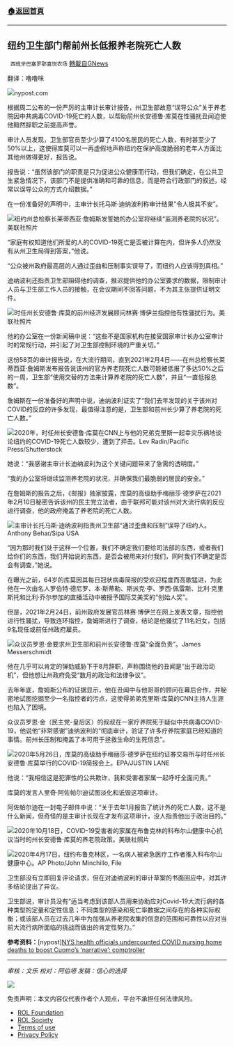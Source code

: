 ###  [:house:返回首頁](https://github.com/ourhimalayas/txt)
---


## 纽约卫生部门帮前州长低报养老院死亡人数
` 西班牙巴塞罗那喜悦农场` [轉載自GNews](https://gnews.org/zh-hans/2182067/)

翻译：噜噜咪

![](https://assets.gnews.org/wp-content/uploads/2022/03/image0-2-10.jpg)nypost.com

根据周二公布的一份严厉的主审计长审计报告，州卫生部故意“误导公众”关于养老院因中共病毒COVID-19死亡的人数，以帮助前州长安德鲁·库莫在性骚扰丑闻迫使他黯然辞职之前提高声誉。

审计人员发现，卫生部官员至少少算了4100名居民的死亡人数，有时甚至少了50%以上，这使得库莫可以一再虚假地声称纽约在保护高度脆弱的老年人方面比其他州做得更好，报告说。

报告说：“虽然该部门的职责是只为促进公众健康而行动，但我们确定，在公共卫生紧急情况下，该部门不是提供准确和可靠的信息，而是符合行政部门的叙述，经常以误导公众的方式介绍数据。”

在一份准备好的声明中，主审计长托马斯·迪纳波利称审计结果“令人极其不安”。

![](https://assets.gnews.org/wp-content/uploads/2022/03/unknown-10-2.png)纽约州总检察长莱蒂西亚·詹姆斯发誓她的办公室将继续“监测养老院的状况”。美联社照片

“家庭有权知道他们所爱的人的COVID-19死亡是否被计算在内，但许多人仍然没有从州卫生局得到答案，”他说。

“公众被州政府最高层的人通过歪曲和压制事实误导了，而纽约人应该得到真相。”

迪纳波利还指责卫生部阻碍他的调查，推迟提供他的办公室要求的数据，限制审计人员与卫生部工作人员的接触，在会议期间不回答问题，不为其主张提供证明文件。

![](https://assets.gnews.org/wp-content/uploads/2022/03/unknown-11-1.png)时任州长安德鲁·库莫的前州经济发展顾问林赛·博伊兰指控他有性骚扰行为。美联社照片

他的办公室在一份新闻稿中说：“这些不是国家机构在接受国家审计长办公室审计时的常规行动，并引起了对卫生部控制环境的严重关切。”

这份58页的审计报告说，在大流行期间，直到2021年2月4日——在州总检察长莱蒂西亚·詹姆斯发布报告说该州的官方养老院死亡人数可能被低报了多达50%之后的一周，卫生部“使用交替的方法来计算养老院的死亡人数”，并且“一直低报总数”。

詹姆斯在一份准备好的声明中说，迪纳波利证实了“我们去年发现的关于该州对COVID的反应的许多发现，最值得注意的是，卫生部和前州长少算了养老院的死亡人数。”

![](https://assets.gnews.org/wp-content/uploads/2022/03/unknown-12-1.png)2020年，时任州长安德鲁·库莫在CNN上与他的兄弟克里斯一起幸灾乐祸地谈论纽约的COVID-19死亡人数较少，遭到了抨击。Lev Radin/Pacific Press/Shutterstock

她说：“我感谢主审计长迪纳波利为这个关键问题带来了急需的透明度。”

“我的办公室将继续监测养老院的状况，并确保我们最脆弱的居民的安全。”

在詹姆斯的报告之后，《邮报》独家披露，库莫的高级助手梅丽莎·德罗萨在2021年2月10日秘密告诉该州的民主党立法者，由于联邦可能对该州对大流行病的反应进行调查，他的政府掩盖了养老院的死亡人数。

![](https://assets.gnews.org/wp-content/uploads/2022/03/unknown-13-1.png)主审计长托马斯·迪纳波利指责州卫生部“通过歪曲和压制”误导了纽约人。Anthony Behar/Sipa USA

“因为那时我们处于这样一个位置，我们不确定我们要给司法部的东西，或者我们给你们的东西，我们开始说的东西，是否会被用来对付我们，同时我们不确定是否会有调查，”她说。

在曝光之前，64岁的库莫因其每日冠状病毒简报的受欢迎程度而高歌猛进，为此他在一次由名人罗伯特·德尼罗、本·斯蒂勒、斯派克·李、罗西·佩雷斯、比利·克里斯托和比利·乔尔参加的直播活动中被授予国际艾美奖的“创始人奖”。

但是，2021年2月24日，前州政府发展官员林赛·博伊兰在网上发表文章，指控他进行性骚扰，导致连环指控，詹姆斯进行了调查，结论是他骚扰了11名妇女，包括9名现任或前任州政府雇员。

![](https://assets.gnews.org/wp-content/uploads/2022/03/unknown-14-1.png)众议员罗恩·金要求州卫生部和前州长安德鲁·库莫“全面负责”。James Messerschmidt

他在几乎可以肯定的弹劾威胁下于8月辞职，声称围绕他的丑闻是“出于政治动机”，但他想让州政府免受“数月的政治和法律争议”。

去年年底，詹姆斯公布的证据显示，他在丑闻中与他哥哥的顾问在幕后合作，并秘密地试图挖掘至少一名指控者的污点，这使得弟弟克里斯·库莫的CNN主持人生涯也陷入了困境。

众议员罗恩·金（民主党-皇后区）的叔叔在一家疗养院死于疑似中共病毒COVID-19，他说他“非常感谢”迪纳波利的“彻底审计，验证了许多疗养院家庭已经知道的事情。前州长压制和掩盖了本可用于拯救生命的生死信息”。

![](https://assets.gnews.org/wp-content/uploads/2022/03/unknown-15-1.png)2020年5月26日，库莫的高级助手梅丽莎·德罗萨在纽约证券交易所与时任州长安德鲁·库莫举行的COVID-19简报会上。EPA/JUSTIN LANE

他说：“我相信这是犯罪性的公共欺诈，我和受害者家属一起呼吁全面问责。”

库莫的发言人里奇·阿佐帕尔迪试图淡化和诋毁这项审计。

阿佐帕尔迪在一封电子邮件中说：“关于去年1月报告了统计外的死亡人数，这不是什么新闻，但奇怪的是主审计长现在才发布这项审计，没人指责他出于政治目的。”

![](https://assets.gnews.org/wp-content/uploads/2022/03/unknown-16-1.png)2020年10月18日，COVID-19受害者的家属在布鲁克林的科布尔山健康中心抗议当时的州长安德鲁·库莫的养老院政策。美联社照片

![](https://assets.gnews.org/wp-content/uploads/2022/03/unknown-17-1.png)2020年4月17日，纽约布鲁克林区，一名病人被紧急医疗工作者推入科布尔山健康中心。AP Photo/John Minchillo, File

卫生部没有立即回复评论请求，但在对迪纳波利的审计草案的书面回应中，对其许多结论提出了异议。

卫生部说，审计员没有“适当考虑到该部人员用来协助应对Covid-19大流行病的各种类型的定量和定性信息；不同类型的感染和死亡率数据之间存在的各种实际权衡；或该部人员在过去几年中为加强从养老院收集的信息的范围和可靠性以应对当前大流行病所面临的挑战而做出的肯定性努力。”

**参考资料：**[nypost][NYS health officials undercounted COVID nursing home deaths to boost Cuomo’s ‘narrative’: comptroller](https://nypost.com/2022/03/15/ny-undercounted-covid-nursing-home-deaths-to-boost-cuomo-comptroller/)

* * *

*审核：文乐
校对：阿伯塔
发稿：信心的选择*

![](https://assets.gnews.org/wp-content/uploads/2022/03/GNEWS_CH.-1-3-1.jpeg)

 

免责声明：本文内容仅代表作者个人观点，平台不承担任何法律风险。

- [ROL Foundation](https://rolfoundation.org/)
- [ROL Society](https://rolsociety.org/)
- [Terms of use](https://gnews.org/terms-of-use-3/)
- [Privacy Policy](https://gnews.org/privacy-policy/)
